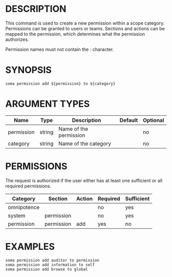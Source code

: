 # DESCRIPTION

This command is used to create a new permission within a scope category.
Permissions can be granted to users or teams.  Sections and actions can
be mapped to the permission, which determines what the permission
authorizes.

Permission names must not contain the : character.

# SYNOPSIS

```
soma permission add ${permission} to ${category}
```

# ARGUMENT TYPES

Name | Type |     Description   | Default | Optional
 --- |  --- | ----------------- | ------- | --------
permission | string | Name of the permission | | no
category | string | Name of the category | | no

# PERMISSIONS

The request is authorized if the user either has at least one
sufficient or all required permissions.

Category | Section | Action | Required | Sufficient
 ------- | ------- | ------ | -------- | ----------
omnipotence | | | no | yes
system | permission | | no | yes
permission | permission | add | yes | no

# EXAMPLES

```
soma permission add auditor to permission
soma permission add information to self
soma permission add browse to global
```
